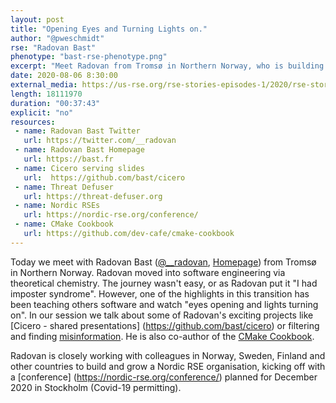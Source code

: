 ```yaml
---
layout: post
title: "Opening Eyes and Turning Lights on."
author: "@pweschmidt"
rse: "Radovan Bast"
phenotype: "bast-rse-phenotype.png"
excerpt: "Meet Radovan from Tromsø in Northern Norway, who is building exciting software and teaching students how to be good engineers. He is also busy building and growing the Nordic RSE community with colleagues from Sweden, Finland and other countries."
date: 2020-08-06 8:30:00
external_media: https://us-rse.org/rse-stories-episodes-1/2020/rse-stories-radovan-bast-episode-28.mp3
length: 18111970
duration: "00:37:43"
explicit: "no"
resources:
 - name: Radovan Bast Twitter
   url: https://twitter.com/__radovan
 - name: Radovan Bast Homepage
   url: https://bast.fr 
 - name: Cicero serving slides 
   url:  https://github.com/bast/cicero
 - name: Threat Defuser 
   url: https://threat-defuser.org
 - name: Nordic RSEs
   url: https://nordic-rse.org/conference/
 - name: CMake Cookbook
   url: https://github.com/dev-cafe/cmake-cookbook 
---
```


Today we meet with Radovan Bast ([@__radovan](https://twitter.com/__radovan), [Homepage](https://bast.fr)) from Tromsø in Northern Norway. Radovan moved into software engineering via theoretical chemistry. The journey wasn't easy, or as Radovan put it "I had imposter syndrome". However, one of the highlights in this transition has been teaching others software and watch "eyes opening and lights turning on". In our session we talk about some of Radovan's exciting projects like [Cicero - shared presentations] (https://github.com/bast/cicero) or filtering and finding [misinformation](https://threat-defuser.org). He is also co-author of the [CMake Cookbook](https://www.packtpub.com/application-development/cmake-cookbook).

Radovan is closely working with colleagues in Norway, Sweden, Finland and other countries to build and grow a Nordic RSE organisation, kicking off with a [conference] (https://nordic-rse.org/conference/) planned for December 2020 in Stockholm (Covid-19 permitting).
